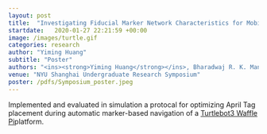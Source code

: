 ```yaml
---
layout: post
title:  "Investigating Fiducial Marker Network Characteristics for Mobile Indoor Robot Navigation"
startdate:   2020-01-27 22:21:59 +00:00
image: /images/turtle.gif
categories: research
author: "Yiming Huang"
subtitle: "Poster"
authors: "<ins><strong>Yiming Huang</strong></ins>, Bharadwaj R. K. Mantha, Borja Garcia de Soto"
venue: "NYU Shanghai Undergraduate Research Symposium"
poster: /pdfs/Symposium_poster.jpeg
---
```


Implemented and evaluated in simulation a protocal for optimizing April Tag placement during automatic marker-based navigation of a <a href="https://www.turtlebot.com/turtlebot3/">Turtlebot3 Waffle Pi</a>platform.